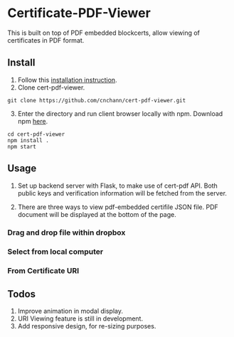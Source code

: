 # Certificate-PDF-Viewer

This is built on top of PDF embedded blockcerts, allow viewing of certificates in PDF format.

## Install 
1. Follow this [installation instruction](https://github.com/ppfish45/cert-pdf).
2. Clone cert-pdf-viewer.
```
git clone https://github.com/cnchann/cert-pdf-viewer.git
```
3. Enter the directory and run client browser locally with npm. Download npm [here](https://nodejs.org/en/download/).
```
cd cert-pdf-viewer
npm install .
npm start
```
## Usage
1. Set up backend server with Flask, to make use of cert-pdf API. Both public keys and verification information will be fetched from the server.

2. There are three ways to view pdf-embedded certifile JSON file. PDF document will be displayed at the bottom of the page.
### Drag and drop file within dropbox
### Select from local computer
### From Certificate URI

## Todos
1. Improve animation in modal display.
2. URI Viewing feature is still in development.
3. Add responsive design, for re-sizing purposes.
